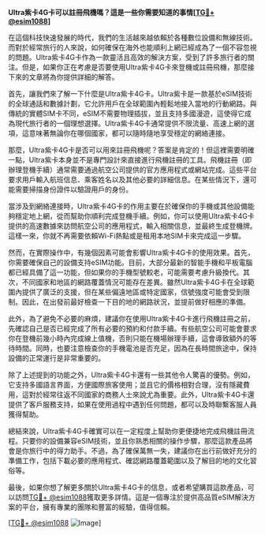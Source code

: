 **Ultra紫卡4G卡可以註冊飛機嗎？這是一些你需要知道的事情[[TG💪+ @esim1088](https://t.me/s/esim1088)]**

在這個科技快速發展的時代，我們的生活越來越依賴於各種數位設備和無線技術。而對於經常旅行的人來說，如何確保在海外也能順利上網已經成為了一個不容忽視的問題。Ultra紫卡4G卡作為一款靈活且高效的解決方案，受到了許多旅行者的關注。但是，如果你正在考慮是否要使用Ultra紫卡4G卡來登機或註冊飛機，那麼接下來的文章將為你提供詳細的解答。

首先，讓我們來了解一下什麼是Ultra紫卡4G卡。Ultra紫卡是一款基於eSIM技術的全球通話和數據計劃，它允許用戶在全球範圍內輕鬆地接入當地的行動網路。與傳統的實體SIM卡不同，eSIM不需要物理插拔，並且支持多國漫遊，這使得它成為現代旅行者的一個理想選擇。Ultra紫卡4G卡通常提供不限流量、高速上網的選項，這意味著無論你在哪個國家，都可以隨時隨地享受穩定的網絡連接。

那麼，Ultra紫卡4G卡是否可以用來註冊飛機呢？答案是肯定的！但這裡需要明確一點，Ultra紫卡本身並不是專門設計來直接進行飛機註冊的工具。飛機註冊（即辦理登機手續）通常需要通過航空公司提供的官方應用程式或網站完成。這些平台要求用戶輸入航班信息、乘客姓名以及其他必要的詳細信息。在某些情況下，還可能需要掃描身份證件以驗證用戶的身份。

當涉及到網絡連接時，Ultra紫卡4G卡的作用主要在於確保你的手機或其他設備能夠穩定地上網，從而幫助你順利完成登機手續。例如，你可以使用Ultra紫卡4G卡提供的高速數據來訪問航空公司的應用程式，輸入相關信息，並最終生成登機牌。這樣一來，你就不再需要依賴Wi-Fi熱點或是租用本地SIM卡來完成這一步驟。

然而，在實際操作中，有幾個因素可能會影響Ultra紫卡4G卡的使用效果。首先，你需要確保自己的設備支持eSIM功能。目前，大部分最新的智能手機和平板電腦都已經具備了這一功能，但如果你的手機型號較老，可能需要考慮升級換代。其次，不同國家和地區的網路覆蓋情況可能存在差異。雖然Ultra紫卡4G卡在全球範圍內提供了廣泛的支援，但在某些偏遠地區或特定國家，信號強度可能會受到限制。因此，在出發前最好檢查一下目的地的網路狀況，並提前做好相應的準備。

此外，為了避免不必要的麻煩，建議你在使用Ultra紫卡4G卡進行飛機註冊之前，先確認自己是否已經完成了所有必要的預約和付款手續。有些航空公司可能會要求你在登機前幾小時內完成線上值機，否則只能在機場辦理手續，這會導致額外的等待時間。同時，也要注意檢查你的手機電池是否充足，因為在長時間旅途中，保持設備的正常運行是非常重要的。

除了上述提到的功能之外，Ultra紫卡4G卡還有一些其他令人驚喜的優勢。例如，它支持多國語言界面，方便國際旅客使用；並且它的價格相對合理，沒有隱藏費用，這對於經常往返不同國家的商務人士來說尤為重要。此外，Ultra紫卡4G卡還提供了客戶服務支持，如果在使用過程中遇到任何問題，都可以及時聯繫客服人員獲得幫助。

總結來說，Ultra紫卡4G卡確實可以在一定程度上幫助你更便捷地完成飛機註冊流程。只要你的設備兼容eSIM技術，並且你熟悉相關的操作步驟，那麼這款產品將會是你旅行中的得力助手。不過，為了確保萬無一失，建議你在出行前做好充分的準備工作，包括下載必要的應用程式、確認網路覆蓋範圍以及了解目的地的文化習俗等。

最後，如果你想了解更多關於Ultra紫卡4G卡的信息，或者希望購買這款產品，可以訪問[TG💪+ @esim1088](https://t.me/s/esim1088)獲取更多詳情。這是一個專注於提供高品質eSIM解決方案的平台，擁有專業的團隊和豐富的經驗，值得信賴。

[[TG💪+ @esim1088](https://t.me/s/esim1088) ![Image](https://i.postimg.cc/4NQfJmqS/Snipaste-2025-05-13-00-14-12.png)]